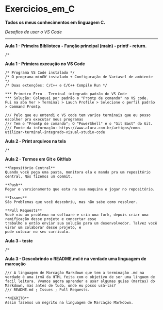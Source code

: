 # Exercicios_em_C
 **Todos os meus conhecimentos em linguagem C.** 
 
 *Desafios de usar o VS Code*
 __________________________________________

**Aula 1 - Primeira Biblioteca - Função principal (main) - printf - return.**

    /* 

**Aula 1 - Primiera execução no VS Code**

    /* Programa VS Code instalado */
    /* O programa minGW instalado + Configuração de Variavel de ambiente */
    /* Duas extenções: C/C++ e C/C++ Compile Run */

    *** Primeiro Erro - Terminal integrado padrão do VS Code
    *** Solução: Coloquei por padrão o "Promtp de comando" no VS code. 
    Fui na aba Ver > Terminal > Lauch Profile > Selecione o perfil padrão > Command Promtp.  

    /// Pelo que eu entendi o VS code tem varios terminais que eu posso escolher pra executar meus programas
    /// Tem o "Promtp de comando"; O "PowerShell" e o "Git Bast" do Git. 
    /// Fonte da informação: https://www.alura.com.br/artigos/como-utilizar-terminal-integrado-visual-studio-code

**Aula 2 - Print arquivos na tela** 

    /* 

**Aula 2 - Termos em Git e GitHub**

    **Repositório Central** 
    Quando você pega uma pasta, monitora ela e manda pra um repositório central, Nós fizemos um commit.
		    
    **Push** 
    Pegar o versionamento que esta na sua maquina e jogar no repositório. 
		    
	**Issues** 
    São Problemas que você descobriu, mas não sabe como resolver.
		    
	**Pull Requests** 
    Você viu um problema no software e cria uma fork, depois criar uma ramificação desse projeto e concertar esse
    trabalho e então enviar sua solução para um desenvolvedor. Talvez você virar um colaborar desse projeto, e 
    pode colocar no seu curriculo. 

**Aula 3 - teste** 

    /* 

**Aula 3 - Descobrindo o README.md é na verdade uma linguagem de marcação**

    /// A linguagem de Marcação Markdown que tem a terminação .md na verdade é uma irmã da HTML feita com o objetivo de ser uma linguem de facil leitura. Vvamos agora aprender a usar algumas guias (marcas) do Markdown, mas antes de tudo, onde eu posso usá-las? 
    /// README.md ; Issues ; Pull Requests. 

    **NEGRITO**
    Assim fazemos um negrito na linguagem de Marcação Markdown. 